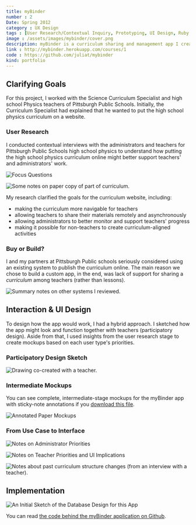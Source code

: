 ```yaml
---
title: myBinder
number : 2
Date: Spring 2012
category : UX Design
tags : [User Research/Contextual Inquiry, Prototyping, UI Design, Ruby on Rails Development, Database Design]
image : /assets/images/mybinder/cover.png
description: myBinder is a curriculum sharing and management app I created for/with administrators and teachers at Pittsburgh Public Schools.
link : http://mybinder.herokuapp.com/courses/1
code : https://github.com/juliat/mybinder
kind: portfolio
---
```


## Clarifying Goals

For this project, I worked with the Science Curriculum Specialist and high school Physics teachers of Pittsburgh Public Schools. Initially, the Curriculum Specialist had explained that he wanted to put the high school physics curriculum on a website.

### User Research

I conducted contextual interviews with the administrators and teachers for Pittsburgh Public Schools high school physics to understand how putting the high school physics curriculum online might better support teachers' and administrators' work.

![Focus Questions](/assets/images/mybinder/focus-questions.png)

![Some notes on paper copy of part of curriculum.](/assets/images/mybinder/annot-old-curric-doc.jpg)

My research clarified the goals for the curriculum website, including:

- making the curriculum more navigable for teachers
- allowing teachers to share their materials remotely and asynchronously
- allowing administrators to better monitor and support teachers' progress
- making it possible for non-teachers to create curriculum-aligned activities

### Buy or Build?

I and my partners at Pittsburgh Public schools seriously considered using an existing system to publish the curriculum online. The main reason we chose to build a custom app, in the end, was lack of support for sharing a *curriculum* among teachers (rather than lessons).

![Summary notes on other systems I reviewed.](/assets/images/mybinder/competitive-analysis.png)

## Interaction & UI Design

To design how the app would work, I had a hybrid approach. I sketched how the app might look and function together with teachers (participatory design). Aside from that, I used insights from the user research stage to create mockups based on each user type's priorities.

### Participatory Design Sketch

![Drawing co-created with a teacher.](/assets/images/mybinder/collab-sketch-with-allan-finch.png)

### Intermediate Mockups

<p>You can see complete, intermediate-stage mockups for the myBinder app with sticky-note annotations if you <a href="/assets/pdf/mybinder-annotated-intermediate-pdf-mockup.pdf" class="button">download this file</a>.</p>

![Annotated Paper Mockups](/assets/images/mybinder/an-mu-3.JPG)

### From Use Case to Interface

![Notes on Administrator Priorities](/assets/images/mybinder/notes-on-admin-dash.png)

![Notes on Teacher Priorities and UI Implications](/assets/images/mybinder/notes-and-sketch-for-teacher-dash.png)

![Notes about past curriculum structure changes (from an interview with a teacher).](/assets/images/mybinder/snippet-of-notes-from-interview-with-allan-finch.png)


## Implementation

![An Initial Sketch of the Database Design for this App](/assets/images/mybinder/initial-erd-sketch.png)

You can read [the code behind the myBinder application on Github](https://github.com/juliat/mybinder).

